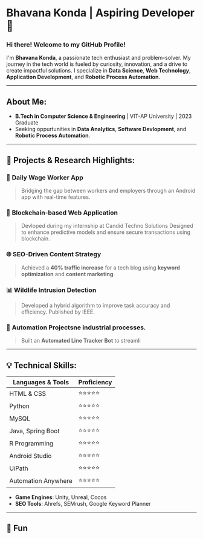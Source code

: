 #  Bhavana Konda | Aspiring Developer 🚀

### Hi there!  Welcome to my GitHub Profile!

I'm **Bhavana Konda**, a passionate tech enthusiast and problem-solver. My journey in the tech world is fueled by curiosity, innovation, and a drive to create impactful solutions. I specialize in **Data Science**, **Web Technology**, **Application Development**, and **Robotic Process Automation**.

---

##  About Me:
-  **B.Tech in Computer Science & Engineering** | VIT-AP University | 2023 Graduate
-  Seeking oppurtunities in **Data Analytics**, **Software Devlopment**, and **Robotic Process Automation**.

---

## 🔨 Projects & Research Highlights:
### 🔑 **Daily Wage Worker App**
> Bridging the gap between workers and employers through an Android app with real-time features.

### 🔗 **Blockchain-based Web Application**
> Devloped during my internship at Candid Techno Solutions
> Designed to enhance predictive models and ensure secure transactions using blockchain.

### 🌐 **SEO-Driven Content Strategy**
> Achieved a **40% traffic increase** for a tech blog using **keyword optimization** and **content marketing**.

### 📊 **Wildlife Intrusion Detection**
> Developed a hybrid algorithm to improve task accuracy and efficiency. Published by IEEE.

### 🤖 **Automation Projects**ne industrial processes.

> Built an **Automated Line Tracker Bot** to streamli
---

## 💡 Technical Skills:
| **Languages & Tools**   | Proficiency |
|--------------------------|-------------|
| HTML & CSS              | ⭐⭐⭐⭐⭐      |
| Python                  | ⭐⭐⭐⭐⭐      |
| MySQL                   | ⭐⭐⭐⭐⭐      |
| Java, Spring Boot       | ⭐⭐⭐⭐⭐      |
| R Programming           | ⭐⭐⭐⭐⭐      |
| Android Studio          | ⭐⭐⭐⭐⭐      |
| UiPath                  | ⭐⭐⭐⭐⭐ |
| Automation Anywhere  |     ⭐⭐⭐⭐⭐ 


- **Game Engines**: Unity, Unreal, Cocos
- **SEO Tools**: Ahrefs, SEMrush, Google Keyword Planner

---

## 🌟 Fun

